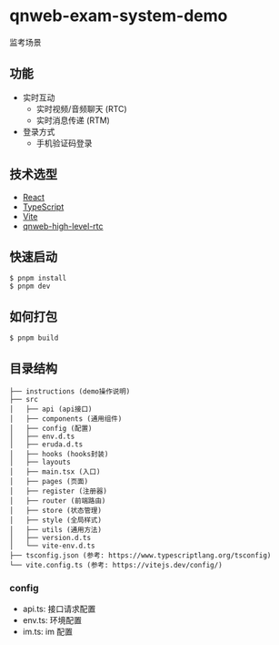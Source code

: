 # qnweb-exam-system-demo

监考场景

## 功能

* 实时互动
    * 实时视频/音频聊天 (RTC)
    * 实时消息传递 (RTM)
* 登录方式
    * 手机验证码登录

## 技术选型

* [React](https://github.com/facebook/react)
* [TypeScript](https://github.com/microsoft/TypeScript)
* [Vite](https://github.com/vitejs/vite)
* [qnweb-high-level-rtc](../qnweb-high-level-rtc)

## 快速启动

```shell
$ pnpm install
$ pnpm dev
```

## 如何打包

```shell
$ pnpm build
```

## 目录结构

```
├── instructions (demo操作说明)
├── src
│   ├── api (api接口)
│   ├── components (通用组件)
│   ├── config (配置)
│   ├── env.d.ts
│   ├── eruda.d.ts
│   ├── hooks (hooks封装)
│   ├── layouts 
│   ├── main.tsx (入口)
│   ├── pages (页面)
│   ├── register (注册器)
│   ├── router (前端路由)
│   ├── store (状态管理)
│   ├── style (全局样式)
│   ├── utils (通用方法)
│   ├── version.d.ts
│   └── vite-env.d.ts
├── tsconfig.json (参考: https://www.typescriptlang.org/tsconfig)
└── vite.config.ts (参考: https://vitejs.dev/config/)
```

### config 

* api.ts: 接口请求配置
* env.ts: 环境配置
* im.ts: im 配置


